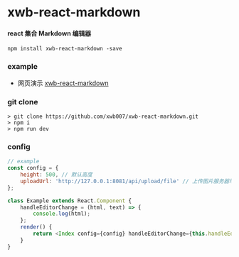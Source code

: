 # xwb-react-markdown

#### react 集合 Markdown 编辑器

```shell
npm install xwb-react-markdown -save
```

### example

-   网页演示 [xwb-react-markdown](http://htmlpreview.github.io/?https://github.com/modood/Administrative-divisions-of-China)

### git clone

```shell
> git clone https://github.com/xwb007/xwb-react-markdown.git
> npm i
> npm run dev
```

### config

```js
// example
const config = {
    height: 500, // 默认高度
    uploadUrl: 'http://127.0.0.1:8081/api/upload/file' // 上传图片服务器地址
};

class Example extends React.Component {
    handleEditorChange = (html, text) => {
        console.log(html);
    };
    render() {
        return <Index config={config} handleEditorChange={this.handleEditorChange} />;
    }
}
```
